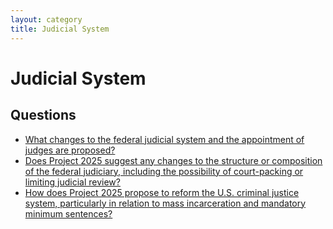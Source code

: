 ```yaml
---
layout: category
title: Judicial System
---
```


# Judicial System

## Questions

- [What changes to the federal judicial system and the appointment of judges are proposed?](/questions/044-federal-judicial-system-appointment-judges.html)
- [Does Project 2025 suggest any changes to the structure or composition of the federal judiciary, including the possibility of court-packing or limiting judicial review?](/questions/077-federal-judiciary-structure-composition-changes.html)
- [How does Project 2025 propose to reform the U.S. criminal justice system, particularly in relation to mass incarceration and mandatory minimum sentences?](/questions/086-reforming-us-criminal-justice-system.html)

